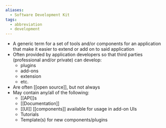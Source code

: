 ```yaml
---
aliases:
  - Software Development Kit
tags:
  - abbreviation
  - development
---
```

- A generic term for a set of tools and/or components for an application that make it easier to extend or add on to said application
- Often provided by application developers so that third parties (professional and/or private) can develop:
	- plugins
	- add-ons
	- extension
	- etc.
- Are often [[open source]], but not always
- May contain any/all of the following:
	- [[API]]s
	- [[Documentation]]
	- [[UI]] [[components]] available for usage in add-on UIs
	- Tutorials
	- Template(s) for new components/plugins
